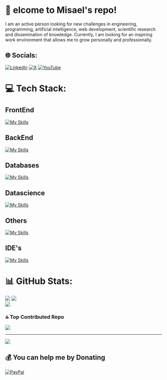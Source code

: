 # 💫 elcome to Misael's repo!
I am an active person looking for new challenges in engineering, programming, artificial intelligence, web development, scientific research and dissemination of knowledge. Currently, I am looking for an inspiring work environment that allows me to grow personally and professionally.


## 🌐 Socials:
[![LinkedIn](https://img.shields.io/badge/LinkedIn-%230077B5.svg?logo=linkedin&logoColor=white)](https://linkedin.com/in/misael-zepeda-d) [![X](https://img.shields.io/badge/X-black.svg?logo=X&logoColor=white)](https://x.com/MisaelZepeda_D) [![YouTube](https://img.shields.io/badge/YouTube-%23FF0000.svg?logo=YouTube&logoColor=white)](https://youtube.com/@@tupeck6657) 

# 💻 Tech Stack:
## FrontEnd
[![My Skills](https://skillicons.dev/icons?i=html,css,javascript,react,bootstrap,tailwind)](https://skillicons.dev)
## BackEnd
[![My Skills](https://skillicons.dev/icons?i=java,spring,nodejs,maven)](https://skillicons.dev)
## Databases
[![My Skills](https://skillicons.dev/icons?i=mysql)](https://skillicons.dev)
## Datascience
[![My Skills](https://skillicons.dev/icons?i=python,tensorflow,sklearn)](https://skillicons.dev)
## Others
[![My Skills](https://skillicons.dev/icons?i=r,cpp,fortran,matlab,octave,postman,latex,git,figma)](https://skillicons.dev)
## IDE's
[![My Skills](https://skillicons.dev/icons?i=vscode,eclipse,anaconda)](https://skillicons.dev)


# 📊 GitHub Stats:
![](https://github-readme-stats.vercel.app/api/top-langs/?username=misael-tup&theme=city_light&hide_border=false&include_all_commits=false&count_private=false&layout=compact)
![](https://github-readme-stats.vercel.app/api?username=misael-tup&theme=city_light&hide_border=false&include_all_commits=false&count_private=false)<br/>
![](https://github-readme-streak-stats.herokuapp.com/?user=misael-tup&theme=city_light&hide_border=false)<br/>

### 🔝 Top Contributed Repo
![](https://github-contributor-stats.vercel.app/api?username=misael-tup&limit=5&theme=alduin&combine_all_yearly_contributions=true)

---
[![](https://visitcount.itsvg.in/api?id=misael-tup&icon=0&color=0)](https://visitcount.itsvg.in)

## 💰 You can help me by Donating
[![PayPal](https://img.shields.io/badge/PayPal-00457C?style=for-the-badge&logo=paypal&logoColor=white)](https://paypal.me/@tupeck) 

  
<!-- Proudly created with GPRM ( https://gprm.itsvg.in ) -->
